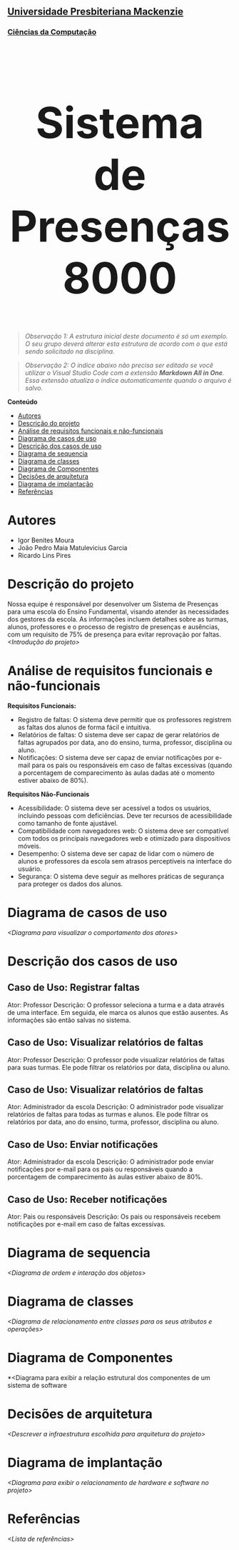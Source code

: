 <h2><a href= "https://www.mackenzie.br">Universidade Presbiteriana Mackenzie</a></h2>
<h3><a href= "https://www.mackenzie.br/graduacao/sao-paulo-higienopolis/ciencia-da-computacao">Ciências da Computação</a></h3>


<font size="+12"><center>
<h1>Sistema de Presenças 8000</h1>
</center></font>

>*Observação 1: A estrutura inicial deste documento é só um exemplo. O seu grupo deverá alterar esta estrutura de acordo com o que está sendo solicitado na disciplina.*

>*Observação 2: O índice abaixo não precisa ser editado se você utilizar o Visual Studio Code com a extensão **Markdown All in One**. Essa extensão atualiza o índice automaticamente quando o arquivo é salvo.*

**Conteúdo**

- [Autores](#autores)
- [Descrição do projeto](#descrição-do-projeto)
- [Análise de requisitos funcionais e não-funcionais](#análise-de-requisitos-funcionais-e-não-funcionais)
- [Diagrama de casos de uso](#diagrama-de-casos-de-uso)
- [Descrição dos casos de uso](#descrição-dos-casos-de-uso)
- [Diagrama de sequencia](#diagrama-de-sequencia)
- [Diagrama de classes](#diagrama-de-classes)
- [Diagrama de Componentes](#diagrama-de-componentes)
- [Decisões de arquitetura](#decisões-de-arquitetura)
- [Diagrama de implantação](#diagrama-de-implantação)
- [Referências](#referências)


# Autores

* Igor Benites Moura
* João Pedro Maia Matulevicius Garcia
* Ricardo Lins Pires

# Descrição do projeto
Nossa equipe é responsável por desenvolver um Sistema de Presenças para uma escola do Ensino Fundamental, visando atender às necessidades dos gestores da escola. As informações incluem detalhes sobre as turmas, alunos, professores e o processo de registro de presenças e ausências, com um requisito de 75% de presença para evitar reprovação por faltas.
*&lt;Introdução do projeto&gt;*

# Análise de requisitos funcionais e não-funcionais
**Requisitos Funcionais:**

* Registro de faltas: O sistema deve permitir que os professores registrem as faltas dos alunos de forma fácil e intuitiva.
* Relatórios de faltas: O sistema deve ser capaz de gerar relatórios de faltas agrupados por data, ano do ensino, turma, professor, disciplina ou aluno.
* Notificações: O sistema deve ser capaz de enviar notificações por e-mail para os pais ou responsáveis em caso de faltas excessivas (quando a porcentagem de comparecimento às aulas dadas até o momento estiver abaixo de 80%).

**Requisitos Não-Funcionais**

* Acessibilidade: O sistema deve ser acessível a todos os usuários, incluindo pessoas com deficiências. Deve ter recursos de acessibilidade como tamanho de fonte ajustável.
* Compatibilidade com navegadores web: O sistema deve ser compatível com todos os principais navegadores web e otimizado para dispositivos móveis.
* Desempenho: O sistema deve ser capaz de lidar com o número de alunos e professores da escola sem atrasos perceptíveis na interface do usuário.
* Segurança: O sistema deve seguir as melhores práticas de segurança para proteger os dados dos alunos.

# Diagrama de casos de uso

*&lt;Diagrama para visualizar o comportamento dos atores&gt;*

# Descrição dos casos de uso

## **Caso de Uso: Registrar faltas**

Ator: Professor
Descrição: O professor seleciona a turma e a data através de uma interface. Em seguida, ele marca os alunos que estão ausentes. As informações são então salvas no sistema.




## **Caso de Uso: Visualizar relatórios de faltas**

Ator: Professor
Descrição: O professor pode visualizar relatórios de faltas para suas turmas. Ele pode filtrar os relatórios por data, disciplina ou aluno.

 


## **Caso de Uso: Visualizar relatórios de faltas**

Ator: Administrador da escola
Descrição: O administrador pode visualizar relatórios de faltas para todas as turmas e alunos. Ele pode filtrar os relatórios por data, ano do ensino, turma, professor, disciplina ou aluno.



## **Caso de Uso: Enviar notificações**

Ator: Administrador da escola
Descrição: O administrador pode enviar notificações por e-mail para os pais ou responsáveis quando a porcentagem de comparecimento às aulas estiver abaixo de 80%.



## **Caso de Uso: Receber notificações**

  Ator: Pais ou responsáveis
  Descrição: Os pais ou responsáveis recebem notificações por e-mail em caso de faltas excessivas.



# Diagrama de sequencia

*&lt;Diagrama de ordem e interação dos objetos&gt;*

# Diagrama de classes

*&lt;Diagrama de relacionamento entre classes para os seus atributos e operações&gt;*

# Diagrama de Componentes

*&lt;Diagrama para exibir a relação estrutural dos componentes de um sistema de software

# Decisões de arquitetura

*&lt;Descrever a infraestrutura escolhida para arquitetura do projeto&gt;*

# Diagrama de implantação

*&lt;Diagrama para exibir o relacionamento de hardware e software no projeto&gt;*

# Referências

*&lt;Lista de referências&gt;*
